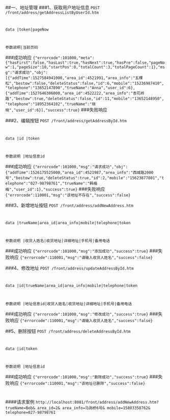 ##一、地址管理
###1、获取用户地址信息
```POST /front/address/getAddressListByUserId.htm```
#
```data |token|pageNow```
#
```参数说明|当前页码```

###成功响应
    `{"errorcode":101000,"meta":{"hasFirst":false,"hasLast":true,"hasNext":true,"hasPre":false,"pageNow":1,"pageSize":10,"startPos":0,"totalCount":3,"totalPageCount":1},"msg":"请求成功","obj":[{"addTime":1527584941000,"area_id":4521991,"area_info":"五棵松","bestow":false,"deleteStatus":false,"id":6,"mobile":"15236987410","telephone":"13652147890","trueName":"Anna","user_id":6},{"addTime":1527646306000,"area_id":4522222,"area_info":"杏花岭路","bestow":true,"deleteStatus":false,"id":11,"mobile":"13652148950","telephone":"18952364102","trueName":"晓晓","user_id":6}],"success":true}`
###失败响应
  
     
###2、编辑按钮
```POST /front/address/getAddressById.htm```
#
```data |id |token```
#
```参数说明 |地址信息id ```

###成功响应
    `{"errorcode":101000,"msg":"请求成功","obj":{"addTime":1526175525000,"area_id":4521987,"area_info":"西城路2000号","bestow":true,"deleteStatus":true,"id":2,"mobile":"15623877801","telephone":"027-98798761","trueName":"韩梅梅","user_id":1},"success":true}`
###失败响应
	`{"errorcode":110001,"msg":"该地址不存在","success":false}`
   
###3、新增地址按钮
```POST /front/address/addNewAddress.htm```
#
```data |trueName|area_id|area_info|mobile|telephone|token ```
#
```参数说明 |收货人姓名|收货地址|详细地址|手机号|备用电话 ```

###成功响应
    `{"errorcode":101000,"msg":"添加成功","success":true}`
###失败响应
    `{"errorcode":110001,"msg":"请输入收货人姓名","success":false}`

###4、修改地址
```POST /front/address/updateAddressById.htm```
#
```data |id|trueName|area_id|area_info|mobile|telephone|token ```

#
```参数说明 |地址信息id|收货人姓名|收货地址|详细地址|手机号|备用电话```

###成功响应
    `{"errorcode":101000,"msg":"修改成功","success":true}`
###失败响应
    `{"errorcode":110001,"msg":"请输入收货人姓名","success":false}`


##5、删除按钮
```POST /front/address/deleteAddressById.htm```
#
```data |id|token ```
#
```参数说明 |地址信息id ```

###成功响应
    `{"errorcode":101000,"msg":"删除成功","success":true}`
###失败响应
    `{"errorcode":110001,"msg":"该地址已删除","success":false}`
#
####请求案例
    `http://localhost:8081/front/address/addNewAddress.htm?trueName=Bob&
	area_id=2&
	area_info=马驹桥6号&
	mobile=15803358762&
	telephone=027-98798761`


